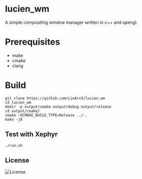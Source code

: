# lucien_wm
A simple compositing window manager written in c++ and opengl.

# Prerequisites
- make
- cmake
- clang

# Build
```
git clone https://github.com/LinArcX/lucien_wm
cd lucien_wm
mkdir -p output/cmake output/debug output/release
cd output/cmake/
cmake -DCMAKE_BUILD_TYPE=Release ../..
make -j8
```

## Test with Xephyr
`./run.sh`

## License
![License](https://img.shields.io/github/license/LinArcX/lucien_wm.svg)
